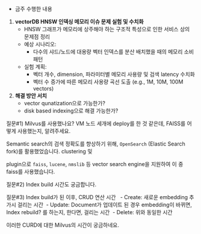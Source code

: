 - 금주 수행한 내용

1. **vectorDB HNSW 인덱싱 메모리 이슈 문제 실험 및 수치화**
	- HNSW 그래프가 메모리에 상주해야 하는 구조적 특성으로 인한 서비스 상의 문제점 정리
	- 예상 시나리오:
	    - 다수의 샤드/노드에 대용량 벡터 인덱스를 분산 배치했을 때의 메모리 소비 패턴
	- 실험 계획:
	    - 벡터 개수, dimension, 파라미터별 메모리 사용량 및 검색 latency 수치화
	    - 벡터 수 증가에 따른 메모리 사용량 곡선 도출 (e.g., 1M, 10M, 100M vectors)
2. **해결 방안 서치**
	- vector qunatization으로 가능한가?
	- disk based indexing으로 해결 가능한가?



질문#1) Milvus를 사용했나요? VM 노드 세개에 deploy를 한 것 같은데, FAISS를 어떻게 사용했는지, 알려주세요.

Semantic search의 검색 정확도를 향상하기 위해, `OpenSearch` (Elastic Search fork)를 활용했었습니다. 
clustering 및 

plugin으로 `faiss`, `lucene`, `nmslib` 등 vector search engine을 지원하여 이 중 faiss를 사용했습니다.

 



질문#2) Index build 시간도 궁금합니다. 

질문#3) Index build가 된 이후, CRUD 연산 시간 
 - Create: 새로운 embedding 추가시 걸리는 시간
 - Update: Document가 업데이트 된 경우 embedding이 바뀌면, Index rebuild? 를 하는지, 한다면, 걸리는 시간
 - Delete: 위와 동일한 시간




이러한 CURD에 대한 Milvus의 시간이 궁금하네요.